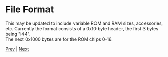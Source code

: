 # File Format
This may be updated to include variable ROM and RAM sizes, accessories, etc. Currently the format consists of a 0x10 byte header, the first 3 bytes being "i44".  
The next 0x1000 bytes are for the ROM chips 0-16.

[Prev](5_CPU-Instructions.md) | [Next](7_Using-The-Emulator.md)